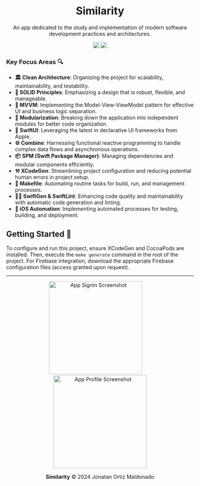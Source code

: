 <h1 align="center">Similarity</h1>

<p align="center">
  An app dedicated to the study and implementation of modern software development practices and architectures.
</p>

<p align="center">
  <!-- Replace with actual badges -->
  <img src="https://img.shields.io/badge/version-1.0.0-blue.svg" />
  <img src="https://img.shields.io/badge/license-MIT-green.svg" />
</p>

### Key Focus Areas 🔍

- **🏛 Clean Architecture**: Organizing the project for scalability, maintainability, and testability.
- **🔐 SOLID Principles**: Emphasizing a design that is robust, flexible, and manageable.
- **📱 MVVM**: Implementing the Model-View-ViewModel pattern for effective UI and business logic separation.
- **🧩 Modularization**: Breaking down the application into independent modules for better code organization.
- **🎨 SwiftUI**: Leveraging the latest in declarative UI frameworks from Apple.
- **⚙️ Combine**: Harnessing functional reactive programming to handle complex data flows and asynchronous operations.
- **📦 SPM (Swift Package Manager)**: Managing dependencies and modular components efficiently.
- **⚒ XCodeGen**: Streamlining project configuration and reducing potential human errors in project setup.
- **🔧 Makefile**: Automating routine tasks for build, run, and management processes.
- **👨‍💻 SwiftGen & SwiftLint**: Enhancing code quality and maintainability with automatic code generation and linting.
- **🤖 iOS Automation**: Implementing automated processes for testing, building, and deployment.

## Getting Started 🚀

To configure and run this project, ensure XCodeGen and CocoaPods are installed. Then, execute the `make generate` command in the root of the project. For Firebase integration, download the appropriate Firebase configuration files (access granted upon request).

---


<p align="center">
  <img src=https://github.com/JonatanOrtiz/Similarity/assets/52891649/3062d504-a7f7-42f7-ac3f-0d7330e4cadc alt="App SignIn Screenshot" width="250"/>
  <img src=https://github.com/JonatanOrtiz/Similarity/assets/52891649/37429ba6-5227-4c47-9146-e01f2ad4894d width="20" height="1" alt="spacer"/>
  <img src=https://github.com/JonatanOrtiz/Similarity/assets/52891649/f9b60007-b518-48be-8324-a782fe5cafde alt="App Profile Screenshot" width="250"/>
</p>

<p align="center">
  <b>Similarity</b> &copy; 2024 Jonatan Ortiz Maldonado
</p>
